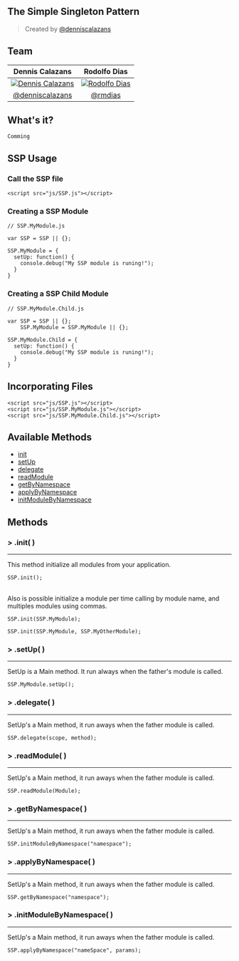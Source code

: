 The Simple Singleton Pattern
---
> Created by [@denniscalazans](https://github.com/denniscalazans)


## Team

Dennis Calazans | Rodolfo Dias 
:------------:  | :-------------: |
<a href="https://github.com/denniscalazans">![Dennis Calazans](https://avatars2.githubusercontent.com/u/28112?v=2&s=128)</a> | <a href="https://github.com/rmdias">![Rodolfo Dias](https://avatars2.githubusercontent.com/u/2057971?v=2&s=128)</a>|
[@denniscalazans](https://github.com/denniscalazans)   | [@rmdias](https://github.com/rmdias)|


## What's it?


`Comming`

## SSP Usage

### Call the SSP file
    
    <script src="js/SSP.js"></script>


### Creating a SSP Module

    // SSP.MyModule.js

    var SSP = SSP || {};
    
    SSP.MyModule = {
      setUp: function() {
        console.debug("My SSP module is runing!");
      }
    }

### Creating a SSP Child Module

    // SSP.MyModule.Child.js
    
    var SSP = SSP || {};
        SSP.MyModule = SSP.MyModule || {};

    SSP.MyModule.Child = {
      setUp: function() {
        console.debug("My SSP module is runing!");
      }
    }

## Incorporating Files

    <script src="js/SSP.js"></script>
    <script src="js/SSP.MyModule.js"></script>
    <script src="js/SSP.MyModule.Child.js"></script>


## Available Methods

  * [init](#-init-)
  * [setUp](#-setup-)
  * [delegate](#-delegate-)
  * [readModule](#-readmodule-)
  * [getByNamespace](#-getbynamespace-)
  * [applyByNamespace](#-applybynamespace-)
  * [initModuleByNamespace](#-initmodulebynamespace-)
  

## Methods
  
### > .init( )
----

This method initialize all modules from your application. 

    SSP.init();
    
<br>
Also is possible initialize a module per time calling by module name, and multiples modules using commas.

    SSP.init(SSP.MyModule);
    
    SSP.init(SSP.MyModule, SSP.MyOtherModule);
    

### > .setUp( )
----

SetUp is a Main method. It run always when the father's module is called.

    SSP.MyModule.setUp();

### > .delegate( )
----

SetUp's a Main method, it run aways when the father module is called.

    SSP.delegate(scope, method);

### > .readModule( )
----

SetUp's a Main method, it run aways when the father module is called.

    SSP.readModule(Module);

### > .getByNamespace( )
----

SetUp's a Main method, it run aways when the father module is called.

    SSP.initModuleByNamespace("namespace");


### > .applyByNamespace( )
----

SetUp's a Main method, it run aways when the father module is called.

    SSP.getByNamespace("namespace");

### > .initModuleByNamespace( )
----

SetUp's a Main method, it run aways when the father module is called.

    SSP.applyByNamespace("nameSpace", params);

    